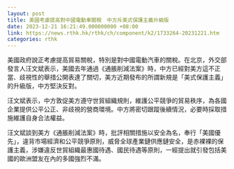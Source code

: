 ```yaml
---
layout: post
title: 美國考慮提高對中國電動車關稅　中方斥美式保護主義升級版
date: 2023-12-21 16:21:49.000000000 +08:00
link: https://news.rthk.hk/rthk/ch/component/k2/1733264-20231221.htm
categories: rthk
---
```


美國政府說正考慮提高貿易關稅，特別是對中國電動汽車的關稅。在北京，外交部發言人汪文斌表示，美國去年通過《通脹削減法案》時，中方已經對美方這不正當、歧視性的舉措公開表達了關切，美方近期發布的所謂新規是「美式保護主義」的升級版，中方堅決反對。

汪文斌表示，中方敦促美方遵守世貿組織規則，維護公平競爭的貿易秩序，為各國企業提供公平公正、非歧視的營商環境。中方將密切跟蹤後續情況，必要時採取措施維護自身合法權益。

汪文斌談到美方《通脹削減法案》時，批評相關措施以安全為名，奉行「美國優先」，違背市場經濟和公平競爭原則，威脅全球產業鏈供應鏈安全，是赤裸裸的保護主義，涉嫌違反世貿組織最惠國待遇、國民待遇等原則，一經提出就引發包括美國的歐洲盟友在內的多國強烈不滿。
